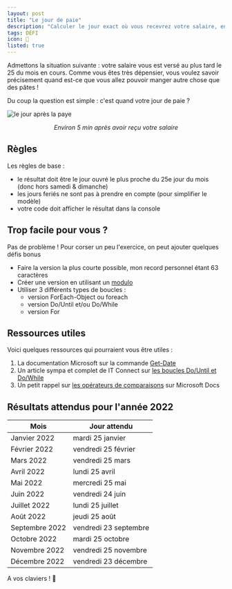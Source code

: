 ```yaml
---
layout: post
title: "Le jour de paie"
description: "Calculer le jour exact où vous recevrez votre salaire, en prennant en compte les jours ouvrés uniquement"
tags: DÉFI
icon: 💸
listed: true
---
```


Admettons la situation suivante : votre salaire vous est versé au plus tard le 25 du mois en cours. Comme vous êtes très dépensier, vous voulez savoir précisement quand est-ce que vous allez pouvoir manger autre chose que des pâtes !

Du coup la question est simple : c'est quand votre jour de paie ?

![le jour après la paye](https://media2.giphy.com/media/ZWiIwPxJ9JGW4/giphy.gif?cid=ecf05e47tztz1sa2magi8gsof2idlq05bmu1qvxiofkxia0q&rid=giphy.gif&ct=g)

<div style="text-align: center">
  <i>Environ 5 min après avoir reçu votre salaire</i>
</div>

## Règles

Les règles de base :
- le résultat doit être le jour ouvré le plus proche du 25e jour du mois (donc hors samedi & dimanche)
- les jours feriés ne sont pas à prendre en compte (pour simplifier le modèle)
- votre code doit afficher le résultat dans la console

## Trop facile pour vous ?

Pas de problème ! Pour corser un peu l'exercice, on peut ajouter quelques défis bonus

- Faire la version la plus courte possible, mon record personnel étant 63 caractères
- Créer une version en utilisant un [modulo](https://devblogs.microsoft.com/scripting/powertip-return-remainder-after-dividing-two-numbers/)
- Utiliser 3 différents types de boucles :
  - version ForEach-Object ou foreach
  - version Do/Until et/ou Do/While
  - version For

## Ressources utiles

Voici quelques ressources qui pourraient vous être utiles :

1. La documentation Microsoft sur la commande [Get-Date](https://docs.microsoft.com/powershell/module/microsoft.powershell.utility/get-date)
2. Un article sympa et complet de IT Connect sur [les boucles Do/Until et Do/While](https://www.it-connect.fr/powershell-boucle-do-until-et-do-while/)
3. Un petit rappel sur [les opérateurs de comparaisons](https://docs.microsoft.com/powershell/module/microsoft.powershell.core/about/about_comparison_operators) sur Microsoft Docs

## Résultats attendus pour l'année 2022

Mois | Jour attendu
---- | ------------
Janvier 2022 | mardi 25 janvier
Février 2022 | vendredi 25 février
Mars 2022 | vendredi 25 mars
Avril 2022 | lundi 25 avril
Mai 2022 | mercredi 25 mai
Juin 2022 | vendredi 24 juin
Juillet 2022 | lundi 25 juillet
Août 2022 | jeudi 25 août
Septembre 2022 | vendredi 23 septembre
Octobre 2022 | mardi 25 octobre
Novembre 2022 | vendredi 25 novembre
Décembre 2022 | vendredi 23 décembre

A vos claviers ! 🙂

